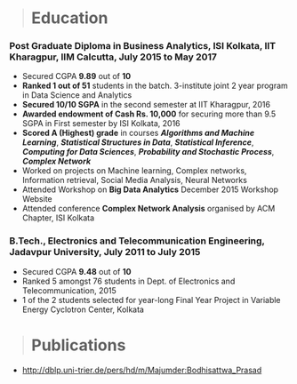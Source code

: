 > # Education

### **Post Graduate Diploma in Business Analytics, ISI Kolkata, IIT Kharagpur, IIM Calcutta, July 2015 to May 2017**
 
* Secured CGPA **9.89** out of **10**
* **Ranked 1 out of 51** students in the batch. 3-institute joint 2 year program in Data Science and Analytics
* **Secured 10/10 SGPA** in the second semester at IIT Kharagpur, 2016
* **Awarded endowment of Cash Rs. 10,000** for securing more than 9.5 SGPA in First semester by ISI Kolkata, 2016
* **Scored A (Highest) grade** in courses **_Algorithms and Machine Learning_**, **_Statistical Structures in Data_**, **_Statistical Inference_**, **_Computing for Data Sciences_**, **_Probability and Stochastic Process_**, **_Complex Network_**
* Worked on projects on Machine learning, Complex networks, Information retrieval, Social Media Analysis, Neural Networks
* Attended Workshop on **Big Data Analytics** December 2015 Workshop Website
* Attended conference **Complex Network Analysis** organised by ACM Chapter, ISI Kolkata 

### **B.Tech., Electronics and Telecommunication Engineering, Jadavpur University, July 2011 to July 2015**

* Secured CGPA **9.48** out of **10**
* Ranked 5 amongst 76 students in Dept. of Electronics and Telecommunication, 2015
* 1 of the 2 students selected for year-long Final Year Project in Variable Energy Cyclotron Center, Kolkata  

> # Publications

* http://dblp.uni-trier.de/pers/hd/m/Majumder:Bodhisattwa_Prasad
 

